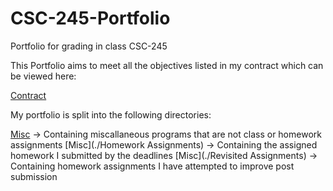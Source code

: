 # CSC-245-Portfolio
Portfolio for grading in class CSC-245

This Portfolio aims to meet all the objectives listed in my contract which can be viewed here:

[Contract](JamesContract.md)

My portfolio is split into the following directories:

[Misc](./Miscallaneous) &rarr; Containing miscallaneous programs that are not class or homework assignments
[Misc](./Homework Assignments) &rarr; Containing the assigned homework I submitted by the deadlines
[Misc](./Revisited Assignments) &rarr; Containing homework assignments I have attempted to improve post submission
